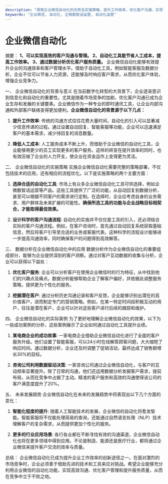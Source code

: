 ```yaml
---
description: "探索企业微信自动化的优势及实施策略，提升工作效率，优化客户沟通，实现高效获客。"
keywords: "企业微信, 自动化, 企微数智话运营, 自动化运营"
---
```

# 企业微信自动化

摘要： 
**1、可以实现高效的客户沟通与管理。 2、自动化工具能节省人工成本，提高工作效率。 3、通过数据分析优化客户服务质量。** 企业微信自动化能够有效提升企业的沟通效率和客户管理水平。借助于自动化工具，例如智能客服及数据分析，企业不仅可以节省人力资源，还能够及时响应客户需求，从而优化客户体验，增强企业竞争力。

一、 企业微信自动化的背景与意义
在当前数字化转型的大背景下，企业逐渐意识到信息化和自动化的重要性。尤其是随着市场竞争的加剧，优化客户沟通已成为企业生存和发展的关键要素。企业微信作为一种专业的即时通讯工具，让企业内部沟通和外部客户联络变得更加便利。**企业微信自动化的背景源于以下几点：** 

1. **提升工作效率**: 传统的沟通方式往往花费大量时间，自动化的引入可以显著减少信息传递的过程。通过设置自动回复、智能客服等功能，企业可以迅速满足客户的基本需求，减少待回复的消息数量。

2. **降低人工成本**: 人工服务成本不断上升，而借助于企业微信的自动化工具，企业能够用更少的员工实现更多的客户服务。这样的转变在提升效率的同时，也有效压缩了企业的人力开支，使企业在资金运作上变得更为灵活。

二、 企业微信自动化的实施策略
实施企业微信自动化需要完整的策略部署，不仅包括技术的应用，还有相应的流程优化。以下是实施策略的两个主要方面：

1. **选择合适的自动化工具**: 市场上有众多企业微信自动化工具可供选择，例如企微数智话运营等产品。这些工具提供了广泛的功能，从自动回复到数据分析，甚至可以根据不同客户的需求进行定制。在选择时，企业应考虑自身的业务需求、用户群体及未来扩展的可能性。**确保所选工具的功能与企业战略目标相契合，才能取得最佳效果。**

2. **设计科学的客户沟通流程**: 自动化的实施并不仅仅是工具的引入，还必须结合实际的客户沟通流程。例如，在客户咨询时，首先通过自动回复系统获取基础信息，然后将客户引导至合适的业务或客服代表。这种科学的流程设计能够进一步提高沟通效率，同时确保客户的问题得到高效解答。

三、 数据分析在企业微信自动化中的应用
数据分析作为企业微信自动化的重要组成部分，能够为企业提供深刻的客户洞察。通过对客户互动数据的收集与分析，企业可以获得以下益处：

1. **优化客户服务**: 企业可以分析客户在使用企业微信时的行为特征，从中找到他们的兴趣点及痛点。数据分析能够帮助企业了解客户偏好，并依据此调整服务策略，提供更为个性化的服务。

2. **挖掘潜在客户**: 通过分析历史沟通记录和客户反馈，企业能够识别出潜在的高价值客户，进而制定专门的营销策略。例如，在某一特定时间段积极互动的用户，往往是潜在客户，企业可以针对这些客户进行后续的跟踪和维护。

四、 企业微信自动化的实际案例
为了更好地理解企业微信自动化的效果，以下为一些成功案例的分析，这些案例展示了企业如何通过自动化工具提升业绩。

1. **某电商企业的成功故事**: 一家电商企业借助企业微信自动化进行了全面的客户服务升级。他们设置了智能客服，可以24小时在线解答顾客问题，大大缩短了响应时间。通过数据分析，企业还及时调整了促销活动，最终达成了销售额增长30%的目标。

2. **咨询公司利用数据驱动决策**: 一家咨询公司通过企业微信自动化，与客户的互动频率显著提升。除了日常的沟通，他们还运用数据分析发掘客户需求，提前布局，从而在竞争中占据了主动。精准的客户服务和高效的沟通使得该公司的客户满意度提升了20%。

五、 未来发展趋势
企业微信自动化在未来的发展趋势中将表现出以下几个方面的变化：

1. **智能化程度的提升**: 随着人工智能技术的发展，企业微信的自动化将愈发智能。智能客服将不仅能处理简易的查询，还能通过自然语言处理（NLP）技术理解客户的复杂需求，从而提供更加个性化的服务。

2. **更多的行业应用场景**: 各行各业都在不断寻找有效的沟通渠道，企业微信自动化也将在更多领域中得到应用。不论是制造、能源还是医疗行业，都将通过企业微信来提升客户交流的效率与质量。

总结：
企业微信自动化已成为提升企业工作效率的创新途径之一。在面对激烈的市场竞争时，企业必须善于借助先进的技术和工具来应对挑战。希望企业能够充分利用企业微信的自动化功能，实现高效沟通、优化客户管理和提升服务质量，从而在竞争中立于不败之地。
